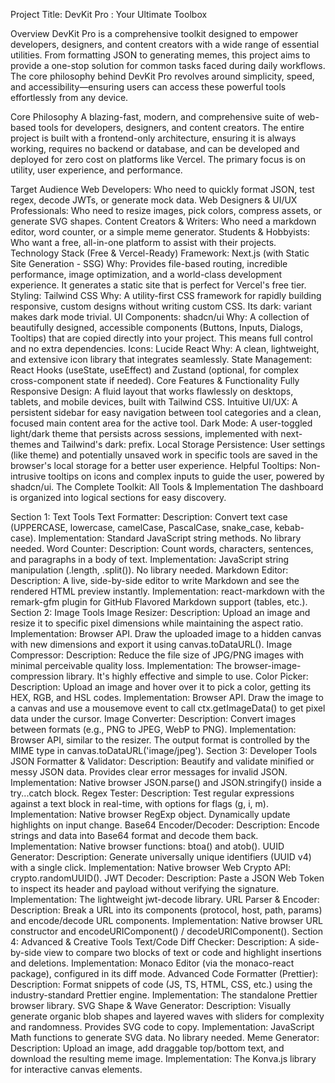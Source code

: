 Project Title: DevKit Pro : Your Ultimate Toolbox

Overview
DevKit Pro is a comprehensive toolkit designed to empower developers, designers, and content creators with a wide range of essential utilities. From formatting JSON to generating memes, this project aims to provide a one-stop solution for common tasks faced during daily workflows. The core philosophy behind DevKit Pro revolves around simplicity, speed, and accessibility—ensuring users can access these powerful tools effortlessly from any device.

Core Philosophy
A blazing-fast, modern, and comprehensive suite of web-based tools for developers, designers, and content creators. The entire project is built with a frontend-only architecture, ensuring it is always working, requires no backend or database, and can be developed and deployed for zero cost on platforms like Vercel. The primary focus is on utility, user experience, and performance.

Target Audience
Web Developers: Who need to quickly format JSON, test regex, decode JWTs, or generate mock data.
Web Designers & UI/UX Professionals: Who need to resize images, pick colors, compress assets, or generate SVG shapes.
Content Creators & Writers: Who need a markdown editor, word counter, or a simple meme generator.
Students & Hobbyists: Who want a free, all-in-one platform to assist with their projects.
Technology Stack (Free & Vercel-Ready)
Framework: Next.js (with Static Site Generation - SSG)
Why: Provides file-based routing, incredible performance, image optimization, and a world-class development experience. It generates a static site that is perfect for Vercel's free tier.
Styling: Tailwind CSS
Why: A utility-first CSS framework for rapidly building responsive, custom designs without writing custom CSS. Its dark: variant makes dark mode trivial.
UI Components: shadcn/ui
Why: A collection of beautifully designed, accessible components (Buttons, Inputs, Dialogs, Tooltips) that are copied directly into your project. This means full control and no extra dependencies.
Icons: Lucide React
Why: A clean, lightweight, and extensive icon library that integrates seamlessly.
State Management: React Hooks (useState, useEffect) and Zustand (optional, for complex cross-component state if needed).
Core Features & Functionality
Fully Responsive Design: A fluid layout that works flawlessly on desktops, tablets, and mobile devices, built with Tailwind CSS.
Intuitive UI/UX: A persistent sidebar for easy navigation between tool categories and a clean, focused main content area for the active tool.
Dark Mode: A user-toggled light/dark theme that persists across sessions, implemented with next-themes and Tailwind's dark: prefix.
Local Storage Persistence: User settings (like theme) and potentially unsaved work in specific tools are saved in the browser's local storage for a better user experience.
Helpful Tooltips: Non-intrusive tooltips on icons and complex inputs to guide the user, powered by shadcn/ui.
The Complete Toolkit: All Tools & Implementation
The dashboard is organized into logical sections for easy discovery.

Section 1: Text Tools
Text Formatter:
Description: Convert text case (UPPERCASE, lowercase, camelCase, PascalCase, snake_case, kebab-case).
Implementation: Standard JavaScript string methods. No library needed.
Word Counter:
Description: Count words, characters, sentences, and paragraphs in a body of text.
Implementation: JavaScript string manipulation (.length, .split()). No library needed.
Markdown Editor:
Description: A live, side-by-side editor to write Markdown and see the rendered HTML preview instantly.
Implementation: react-markdown with the remark-gfm plugin for GitHub Flavored Markdown support (tables, etc.).
Section 2: Image Tools
Image Resizer:
Description: Upload an image and resize it to specific pixel dimensions while maintaining the aspect ratio.
Implementation: Browser <canvas> API. Draw the uploaded image to a hidden canvas with new dimensions and export it using canvas.toDataURL().
Image Compressor:
Description: Reduce the file size of JPG/PNG images with minimal perceivable quality loss.
Implementation: The browser-image-compression library. It's highly effective and simple to use.
Color Picker:
Description: Upload an image and hover over it to pick a color, getting its HEX, RGB, and HSL codes.
Implementation: Browser <canvas> API. Draw the image to a canvas and use a mousemove event to call ctx.getImageData() to get pixel data under the cursor.
Image Converter:
Description: Convert images between formats (e.g., PNG to JPEG, WebP to PNG).
Implementation: Browser <canvas> API, similar to the resizer. The output format is controlled by the MIME type in canvas.toDataURL('image/jpeg').
Section 3: Developer Tools
JSON Formatter & Validator:
Description: Beautify and validate minified or messy JSON data. Provides clear error messages for invalid JSON.
Implementation: Native browser JSON.parse() and JSON.stringify() inside a try...catch block.
Regex Tester:
Description: Test regular expressions against a text block in real-time, with options for flags (g, i, m).
Implementation: Native browser RegExp object. Dynamically update highlights on input change.
Base64 Encoder/Decoder:
Description: Encode strings and data into Base64 format and decode them back.
Implementation: Native browser functions: btoa() and atob().
UUID Generator:
Description: Generate universally unique identifiers (UUID v4) with a single click.
Implementation: Native browser Web Crypto API: crypto.randomUUID().
JWT Decoder:
Description: Paste a JSON Web Token to inspect its header and payload without verifying the signature.
Implementation: The lightweight jwt-decode library.
URL Parser & Encoder:
Description: Break a URL into its components (protocol, host, path, params) and encode/decode URL components.
Implementation: Native browser URL constructor and encodeURIComponent() / decodeURIComponent().
Section 4: Advanced & Creative Tools
Text/Code Diff Checker:
Description: A side-by-side view to compare two blocks of text or code and highlight insertions and deletions.
Implementation: Monaco Editor (via the monaco-react package), configured in its diff mode.
Advanced Code Formatter (Prettier):
Description: Format snippets of code (JS, TS, HTML, CSS, etc.) using the industry-standard Prettier engine.
Implementation: The standalone Prettier browser library.
SVG Shape & Wave Generator:
Description: Visually generate organic blob shapes and layered waves with sliders for complexity and randomness. Provides SVG code to copy.
Implementation: JavaScript Math functions to generate SVG <path> data. No library needed.
Meme Generator:
Description: Upload an image, add draggable top/bottom text, and download the resulting meme image.
Implementation: The Konva.js library for interactive canvas elements.


